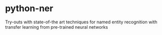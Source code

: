 # python-ner
Try-outs with state-of-the art techniques for named entity recognition with transfer learning from pre-trained neural networks
